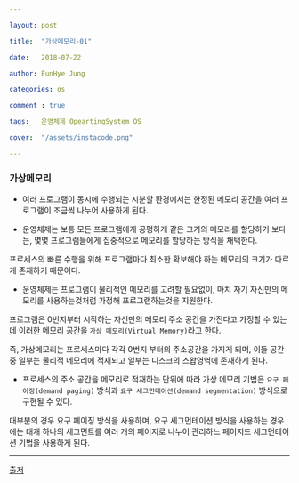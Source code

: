 ---
layout: post
title:  "가상메모리-01"
date:   2018-07-22
author: EunHye Jung
categories: os
comment : true
tags:	운영체제 OpeartingSystem OS
cover:  "/assets/instacode.png"
---
   
   
### 가상메모리       
   
* 여러 프로그램이 동시에 수행되는 시분할 환경에서는 한정된 메모리 공간을 여러 프로그램이 조금씩 나누어 사용하게 된다.  
* 운영체제는 보통 모든 프로그램에게 공평하게 같은 크기의 메모리를 할당하기 보다는, 몇몇 프로그램들에게 집중적으로 메모리를 할당하는 방식을 채택한다.  
프로세스의 빠른 수행을 위해 프로그램마다 최소한 확보해야 하는 메모리의 크기가 다르게 존재하기 때문이다.  
* 운영체제는 프로그램이 물리적인 메모리를 고려할 필요없이, 마치 자기 자신만의 메모리를 사용하는것처럼 가정해 프로그램하는것을 지원한다.  
프로그램은 0번지부터 시작하는 자신만의 메모리 주소 공간을 가진다고 가정할 수 있는데 이러한 메모리 공간을 `가상 메모리(Virtual Memory)`라고 한다.   
즉, 가상메모리는 프로세스마다 각각 0번지 부터의 주소공간을 가지게 되며, 이들 공간 중 일부는 물리적 메모리에 적재되고 일부는 디스크의 스왑영역에 존재하게 된다.  
* 프로세스의 주소 공간을 메모리로 적재하는 단위에 따라 가상 메모리 기법은 `요구 페이징(demand paging)` 방식과 `요구 세그먼테이션(demand segmentation)` 방식으로 구현될 수 있다.  
대부분의 경우 요구 페이징 방식을 사용하며, 요구 세그먼테이션 방식을 사용하는 경우에는 대개 하나의 세그먼트를 여러 개의 페이지로 나누어 관리하느 페이지드 세그먼테이션 기법을 사용하게 된다.  
   
   
   
     
- - -  
    
[출저](https://book.naver.com/bookdb/book_detail.nhn?bid=4392911)  
   
     
     


